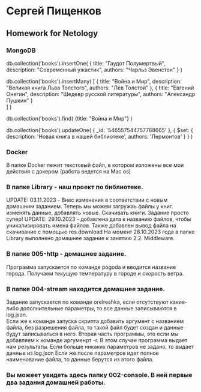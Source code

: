 # Сергей Пищенков
## Homework for Netology

### MongoDB
db.collection('books').insertOne(
	{
	  title: "Гаудот Полумертвый",
	  description: "Современный ужастик",
	  authors: "Чарльз Эвенстон"
	}
)

db.collection('books').insertMany( [
	{
	  title: "Война и Мир",
	  description: "Великая книга Льва Толстого",
	  authors: "Лев Толстой"
	},
	{
	  title: "Евгений Онегин",
	  description: "Шедевр русской литературы",
	  authors: "Александр Пушкин"
	}	
] )

db.collection('books').find(
	{title: "Война и Мир"}
)

db.collection('books').updateOne(
  { _id: '546557544757768665' },
  {
    $set: { description: 'Новая книга в нашей библиотеке', authors: 'Лермонтов' }
  }
)

### Docker
В папке Docker лежит текстовый файл, в котором изложены все мои действия с докером (работа ведется на Mac os)

### В папке Library - наш проект по библиотеке. 
UPDATE: 03.11.2023 - Внес изменения в соответствии с новым домашним заданием. Теперь мы можем загружаь файлы у книг. изменять данные, добавлять новые. Скачивать книги. Задание просто супер!
UPDATE: 29.10.2023 - добавлена дата к названию файлов, чтобы уникализировать имена файлов. Также добавлен вывод файла на скачивание с помощью res.download
На момент 28.10.2023 года в папке Library выполнено домашнее задание к занятию 2.2. Middleware.


### В папке 005-http - домашнее задание.
Программа запускается по команде pogoda и вводится название города. Получаем текущую температуру в городе и скорость ветра. 

### В папке 004-stream находится домашнее задание.
Задание запускается по команде orelreshka, если отсутствуют какие-либо дополнительные параметры, то все данные записываются в log.json.<br>
Если же к команде запуска скрипта добавить аргумент с названием файла, без разрешения файла, то такой файл будет создан и данные будут записываться в него.
Вторая часть программы, это если мы добавляем к команде аргуменрт -r. В этом случае программа выдает нам результаты. Если больше никаких параметров не задано, то выдает данные из log.json
Если же после параметров идет полное наименование файла, то данные берутся из этого файла.


### Вы можеет увидеть здесь папку 002-console. В ней первые два задания домашней работы.